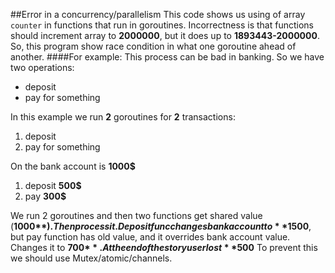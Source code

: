 ##Error in a concurrency/parallelism
This code shows us using of array `counter` in functions that run in goroutines.
Incorrectness is that functions should increment array to **2000000**, but it does up to **1893443-2000000**.
So, this program show race condition in what one goroutine ahead of another.
####For example:
This process can be bad in banking.	
So we have two operations:
- deposit
- pay for something
	
In this example we run **2** goroutines for **2** transactions:
1. deposit
2. pay for something

On the bank account is **1000$** 
1. deposit **500$**
2. pay **300$**

We run 2 goroutines and then two functions get shared value (**1000$**). Then process it.
Deposit func changes bank account to **1500$**, but pay function has old value, and it overrides bank account value.
Changes it to **700$**. At the end of the story user lost **500$**
To prevent this we should use Mutex/atomic/channels.
